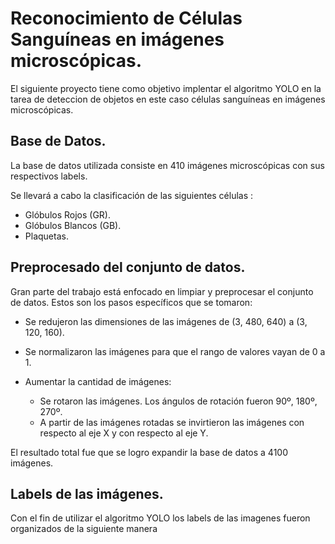 # Reconocimiento de Células Sanguíneas en imágenes microscópicas.

El siguiente proyecto tiene como objetivo implentar el algoritmo YOLO en la tarea de deteccion de objetos en este caso células sanguíneas en imágenes microscópicas.


## Base de Datos.

La base de datos utilizada consiste en 410 imágenes microscópicas con sus respectivos labels.

 Se llevará a cabo la clasificación de las siguientes células :

 * Glóbulos Rojos (GR).
 * Glóbulos Blancos (GB).
 * Plaquetas.


## Preprocesado del conjunto de datos.

Gran parte del trabajo está enfocado en limpiar y preprocesar el conjunto de datos. Estos son los pasos específicos que se tomaron:

* Se redujeron las dimensiones de las imágenes de (3, 480, 640) a (3, 120, 160).

* Se normalizaron las imágenes para que el rango de valores vayan de 0 a 1.

* Aumentar la cantidad de imágenes:
  * Se rotaron las imágenes. Los ángulos de rotación fueron 90º, 180º, 270º.
  * A partir de las imágenes rotadas se invirtieron las imágenes con respecto al eje X y con respecto al eje Y.
  
El resultado total fue que se logro expandir la base de datos a 4100 imágenes. 

## Labels de las imágenes.

Con el fin de utilizar el algoritmo YOLO los labels de las imagenes fueron organizados de la siguiente manera



